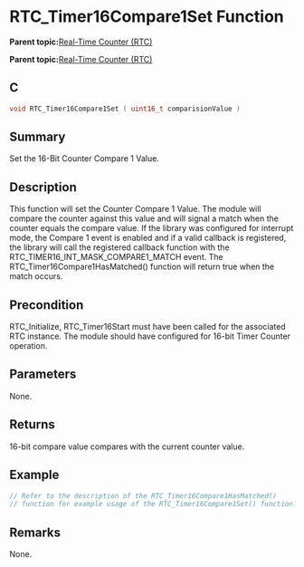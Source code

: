 # RTC\_Timer16Compare1Set Function

**Parent topic:**[Real-Time Counter \(RTC\)](GUID-3578D06D-FEC5-4769-ADC7-0D46730CD973.md)

**Parent topic:**[Real-Time Counter \(RTC\)](GUID-C95E1695-55CC-4546-9F2C-315F5C908FC1.md)

## C

```c
void RTC_Timer16Compare1Set ( uint16_t comparisionValue )
```

## Summary

Set the 16-Bit Counter Compare 1 Value.

## Description

This function will set the Counter Compare 1 Value. The module will compare the counter against this value and will signal a match when the counter equals the compare value. If the library was configured for interrupt mode, the Compare 1 event is enabled and if a valid callback is registered, the library will call the registered callback function with the RTC\_TIMER16\_INT\_MASK\_COMPARE1\_MATCH event. The RTC\_Timer16Compare1HasMatched\(\) function will return true when the match occurs.

## Precondition

RTC\_Initialize, RTC\_Timer16Start must have been called for the associated RTC instance. The module should have configured for 16-bit Timer Counter operation.

## Parameters

None.

## Returns

16-bit compare value compares with the current counter value.

## Example

```c
// Refer to the description of the RTC_Timer16Compare1HasMatched()
// function for example usage of the RTC_Timer16Compare1Set() function.

```

## Remarks

None.

